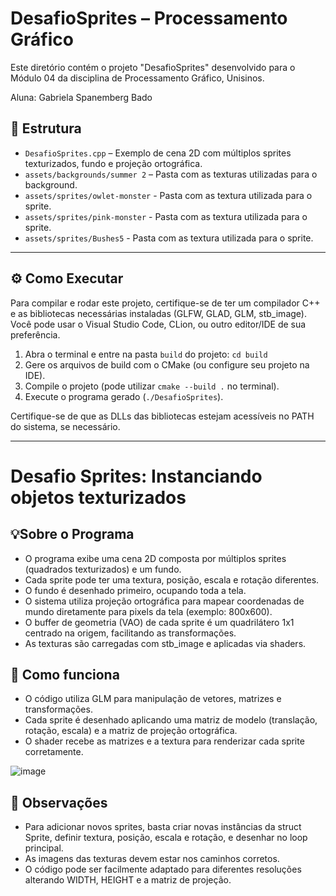 # DesafioSprites – Processamento Gráfico

Este diretório contém o projeto "DesafioSprites" desenvolvido para o Módulo 04 da disciplina de Processamento Gráfico, Unisinos.

Aluna: Gabriela Spanemberg Bado

## 📁 Estrutura

- `DesafioSprites.cpp` – Exemplo de cena 2D com múltiplos sprites texturizados, fundo e projeção ortográfica.
- `assets/backgrounds/summer 2` – Pasta com as texturas utilizadas para o background.
- `assets/sprites/owlet-monster` - Pasta com as textura utilizada para o sprite.
- `assets/sprites/pink-monster` - Pasta com as textura utilizada para o sprite.
- `assets/sprites/Bushes5` - Pasta com as textura utilizada para o sprite.

______________________________________________

## ⚙️ Como Executar

Para compilar e rodar este projeto, certifique-se de ter um compilador C++ e as bibliotecas necessárias instaladas (GLFW, GLAD, GLM, stb_image). Você pode usar o Visual Studio Code, CLion, ou outro editor/IDE de sua preferência.

1. Abra o terminal e entre na pasta `build` do projeto: `cd build`
2. Gere os arquivos de build com o CMake (ou configure seu projeto na IDE).
3. Compile o projeto (pode utilizar `cmake --build .` no terminal).
4. Execute o programa gerado (`./DesafioSprites`).

Certifique-se de que as DLLs das bibliotecas estejam acessíveis no PATH do sistema, se necessário.

______________________________________________

# Desafio Sprites: Instanciando objetos texturizados

## 💡Sobre o Programa

- O programa exibe uma cena 2D composta por múltiplos sprites (quadrados texturizados) e um fundo.
- Cada sprite pode ter uma textura, posição, escala e rotação diferentes.
- O fundo é desenhado primeiro, ocupando toda a tela.
- O sistema utiliza projeção ortográfica para mapear coordenadas de mundo diretamente para pixels da tela (exemplo: 800x600).
- O buffer de geometria (VAO) de cada sprite é um quadrilátero 1x1 centrado na origem, facilitando as transformações.
- As texturas são carregadas com stb_image e aplicadas via shaders.

## 🚀 Como funciona

- O código utiliza GLM para manipulação de vetores, matrizes e transformações.
- Cada sprite é desenhado aplicando uma matriz de modelo (translação, rotação, escala) e a matriz de projeção ortográfica.
- O shader recebe as matrizes e a textura para renderizar cada sprite corretamente.

![image](https://github.com/user-attachments/assets/2a830495-4568-430a-864a-f25823e9cc34)

## 📌 Observações

- Para adicionar novos sprites, basta criar novas instâncias da struct Sprite, definir textura, posição, escala e rotação, e desenhar no loop principal.
- As imagens das texturas devem estar nos caminhos corretos.
- O código pode ser facilmente adaptado para diferentes resoluções alterando WIDTH, HEIGHT e a matriz de projeção.


